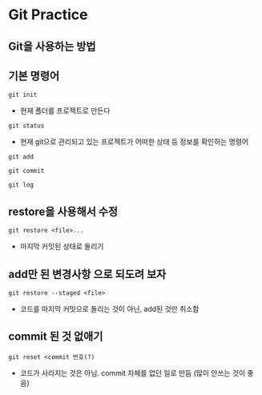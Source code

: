 # Git Practice
## Git을 사용하는 방법

## 기본 명령어

```
git init
```    
- 현재 폴더를 프로젝트로 만든다

```
git status
```
- 현재 git으로 관리되고 있는 프로젝트가 어떠한 상태 등 정보를 확인하는 명령어

```
git add
```

```
git commit
```

```
git log
```

## restore을 사용해서 수정
```
git restore <file>...
``` 
- 마지막 커밋된 상태로 돌리기

## add만 된 변경사항 으로 되도려 보자

```
git restore --staged <file>
```
- 코드를 마지막 커밋으로 돌리는 것이 아닌, add된 것만 취소함

## commit 된 것 없애기
```
git reset <commit 번호(?)
```
- 코드가 사라지는 것은 아님. commit 자체를 없던 일로 만듬 (많이 안쓰는 것이 좋음)

